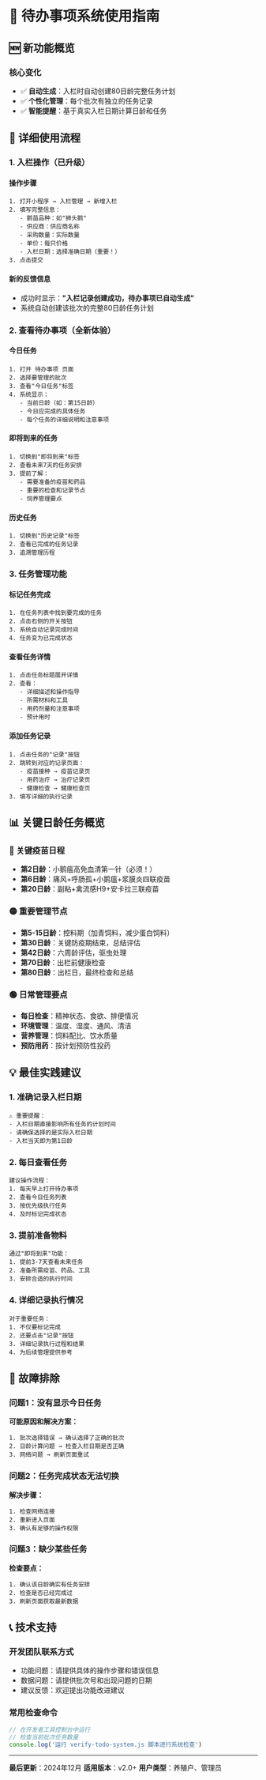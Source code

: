 # 🎯 待办事项系统使用指南

## 🆕 新功能概览

### 核心变化
- ✅ **自动生成**：入栏时自动创建80日龄完整任务计划
- ✅ **个性化管理**：每个批次有独立的任务记录
- ✅ **智能提醒**：基于真实入栏日期计算日龄和任务

## 📝 详细使用流程

### 1. 入栏操作（已升级）

#### 操作步骤
```
1. 打开小程序 → 入栏管理 → 新增入栏
2. 填写完整信息：
   - 鹅苗品种：如"狮头鹅"
   - 供应商：供应商名称
   - 采购数量：实际数量
   - 单价：每只价格
   - 入栏日期：选择准确日期（重要！）
3. 点击提交
```

#### 新的反馈信息
- 成功时显示：**"入栏记录创建成功，待办事项已自动生成"**
- 系统自动创建该批次的完整80日龄任务计划

### 2. 查看待办事项（全新体验）

#### 今日任务
```
1. 打开 待办事项 页面
2. 选择要管理的批次
3. 查看"今日任务"标签
4. 系统显示：
   - 当前日龄（如：第15日龄）
   - 今日应完成的具体任务
   - 每个任务的详细说明和注意事项
```

#### 即将到来的任务
```
1. 切换到"即将到来"标签
2. 查看未来7天的任务安排
3. 提前了解：
   - 需要准备的疫苗和药品
   - 重要的检查和记录节点
   - 饲养管理要点
```

#### 历史任务
```
1. 切换到"历史记录"标签
2. 查看已完成的任务记录
3. 追溯管理历程
```

### 3. 任务管理功能

#### 标记任务完成
```
1. 在任务列表中找到要完成的任务
2. 点击右侧的开关按钮
3. 系统自动记录完成时间
4. 任务变为已完成状态
```

#### 查看任务详情
```
1. 点击任务标题展开详情
2. 查看：
   - 详细描述和操作指导
   - 所需材料和工具
   - 用药剂量和注意事项
   - 预计用时
```

#### 添加任务记录
```
1. 点击任务的"记录"按钮
2. 跳转到对应的记录页面：
   - 疫苗接种 → 疫苗记录页
   - 用药治疗 → 治疗记录页
   - 健康检查 → 健康检查页
3. 填写详细的执行记录
```

## 📊 关键日龄任务概览

### 🔴 关键疫苗日程
- **第2日龄**：小鹅瘟高免血清第一针（必须！）
- **第6日龄**：痛风+呼肠孤+小鹅瘟+浆膜炎四联疫苗
- **第20日龄**：副粘+禽流感H9+安卡拉三联疫苗

### 🟡 重要管理节点
- **第5-15日龄**：控料期（加青饲料，减少蛋白饲料）
- **第30日龄**：关键防疫期结束，总结评估
- **第42日龄**：六周龄评估，驱虫处理
- **第70日龄**：出栏前健康检查
- **第80日龄**：出栏日，最终检查和总结

### 🟢 日常管理要点
- **每日检查**：精神状态、食欲、排便情况
- **环境管理**：温度、湿度、通风、清洁
- **营养管理**：饲料配比、饮水质量
- **预防用药**：按计划预防性投药

## 💡 最佳实践建议

### 1. 准确记录入栏日期
```
⚠️ 重要提醒：
- 入栏日期直接影响所有任务的计划时间
- 请确保选择的是实际入栏日期
- 入栏当天即为第1日龄
```

### 2. 每日查看任务
```
建议操作流程：
1. 每天早上打开待办事项
2. 查看今日任务列表
3. 按优先级执行任务
4. 及时标记完成状态
```

### 3. 提前准备物料
```
通过"即将到来"功能：
1. 提前3-7天查看未来任务
2. 准备所需疫苗、药品、工具
3. 安排合适的执行时间
```

### 4. 详细记录执行情况
```
对于重要任务：
1. 不仅要标记完成
2. 还要点击"记录"按钮
3. 详细记录执行过程和结果
4. 为后续管理提供参考
```

## 🔧 故障排除

### 问题1：没有显示今日任务
**可能原因和解决方案：**
```
1. 批次选择错误 → 确认选择了正确的批次
2. 日龄计算问题 → 检查入栏日期是否正确
3. 网络问题 → 刷新页面重试
```

### 问题2：任务完成状态无法切换
**解决步骤：**
```
1. 检查网络连接
2. 重新进入页面
3. 确认有足够的操作权限
```

### 问题3：缺少某些任务
**检查要点：**
```
1. 确认该日龄确实有任务安排
2. 检查是否已经完成过
3. 刷新页面获取最新数据
```

## 📞 技术支持

### 开发团队联系方式
- 功能问题：请提供具体的操作步骤和错误信息
- 数据问题：请提供批次号和出现问题的日期
- 建议反馈：欢迎提出功能改进建议

### 常用检查命令
```javascript
// 在开发者工具控制台中运行
// 检查当前批次任务数量
console.log('运行 verify-todo-system.js 脚本进行系统检查')
```

---

**最后更新**：2024年12月
**适用版本**：v2.0+
**用户类型**：养殖户、管理员

